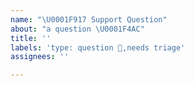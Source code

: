 ```yaml
---
name: "\U0001F917 Support Question"
about: "a question \U0001F4AC"
title: ''
labels: 'type: question 🙌,needs triage'
assignees: ''

---
```


<!-- We primarily use GitHub as an issue 😁. -->